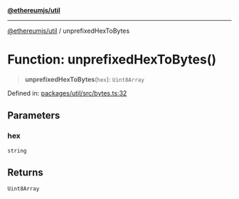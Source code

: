 [**@ethereumjs/util**](../README.md)

***

[@ethereumjs/util](../README.md) / unprefixedHexToBytes

# Function: unprefixedHexToBytes()

> **unprefixedHexToBytes**(`hex`): `Uint8Array`

Defined in: [packages/util/src/bytes.ts:32](https://github.com/ethereumjs/ethereumjs-monorepo/blob/master/packages/util/src/bytes.ts#L32)

## Parameters

### hex

`string`

## Returns

`Uint8Array`
